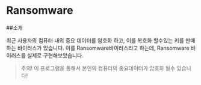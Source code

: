 # Ransomware
##소개

 최근 사용자의 컴퓨터 내의 중요 데이터를 암호화 하고, 이를 복호화 할수있는 키를 판매하는 바이러스가 있습니다.
 이를 Ransomware바이러스라고 하는데, Ransomware 바이러스를 실제로 구현해보았습니다. 
 
 >주의! 이 프로그램을 통해서 본인의 컴퓨터의 중요데이터가 암호화 될수 있습니다!
